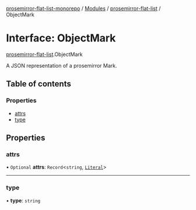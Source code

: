 [prosemirror-flat-list-monorepo](../README.md) / [Modules](../modules.md) / [prosemirror-flat-list](../modules/prosemirror_flat_list.md) / ObjectMark

# Interface: ObjectMark

[prosemirror-flat-list](../modules/prosemirror_flat_list.md).ObjectMark

A JSON representation of a prosemirror Mark.

## Table of contents

### Properties

- [attrs](prosemirror_flat_list.ObjectMark.md#attrs)
- [type](prosemirror_flat_list.ObjectMark.md#type)

## Properties

### attrs

• `Optional` **attrs**: `Record`<`string`, [`Literal`](../modules/prosemirror_flat_list.md#literal)\>

___

### type

• **type**: `string`

